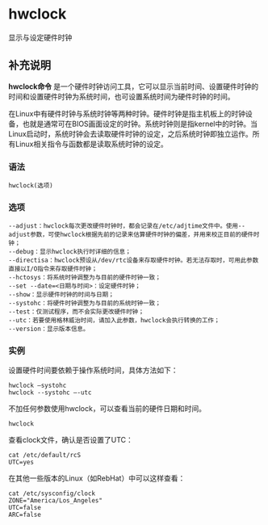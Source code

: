 hwclock
===

显示与设定硬件时钟

## 补充说明

**hwclock命令** 是一个硬件时钟访问工具，它可以显示当前时间、设置硬件时钟的时间和设置硬件时钟为系统时间，也可设置系统时间为硬件时钟的时间。

在Linux中有硬件时钟与系统时钟等两种时钟。硬件时钟是指主机板上的时钟设备，也就是通常可在BIOS画面设定的时钟。系统时钟则是指kernel中的时钟。当Linux启动时，系统时钟会去读取硬件时钟的设定，之后系统时钟即独立运作。所有Linux相关指令与函数都是读取系统时钟的设定。

###  语法

```shell
hwclock(选项)
```

###  选项

```shell
--adjust：hwclock每次更改硬件时钟时，都会记录在/etc/adjtime文件中。使用--adjust参数，可使hwclock根据先前的记录来估算硬件时钟的偏差，并用来校正目前的硬件时钟；
--debug：显示hwclock执行时详细的信息；
--directisa：hwclock预设从/dev/rtc设备来存取硬件时钟。若无法存取时，可用此参数直接以I/O指令来存取硬件时钟；
--hctosys：将系统时钟调整为与目前的硬件时钟一致；
--set --date=<日期与时间>：设定硬件时钟；
--show：显示硬件时钟的时间与日期；
--systohc：将硬件时钟调整为与目前的系统时钟一致；
--test：仅测试程序，而不会实际更改硬件时钟；
--utc：若要使用格林威治时间，请加入此参数，hwclock会执行转换的工作；
--version：显示版本信息。
```

###  实例

设置硬件时间要依赖于操作系统时间，具体方法如下：

```shell
hwclock –systohc
hwclock --systohc –-utc
```

不加任何参数使用hwclock，可以查看当前的硬件日期和时间。

```shell
hwclock
```

查看clock文件，确认是否设置了UTC：

```shell
cat /etc/default/rcS 
UTC=yes
```

在其他一些版本的Linux（如RebHat）中可以这样查看：

```shell
cat /etc/sysconfig/clock
ZONE="America/Los_Angeles"
UTC=false
ARC=false
```


